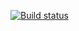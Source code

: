 [![Build status](https://ci.appveyor.com/api/projects/status/x0pcj070l73arxnk/branch/main?svg=true)](https://ci.appveyor.com/project/DariaMusaeva/postmanechotest/branch/main)
